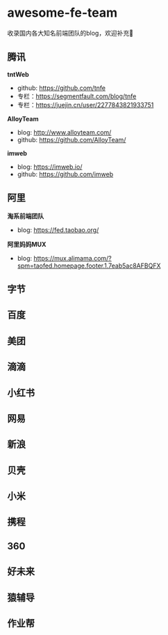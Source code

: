 # awesome-fe-team
收录国内各大知名前端团队的blog，欢迎补充👏

## 腾讯

**tntWeb**

  - github: https://github.com/tnfe
  - 专栏：https://segmentfault.com/blog/tnfe
  - 专栏：https://juejin.cn/user/2277843821933751

**AlloyTeam**

- blog: http://www.alloyteam.com/ 
- github: https://github.com/AlloyTeam/

**imweb**

- blog: https://imweb.io/ 
- github: https://github.com/imweb

  

## 阿里
**淘系前端团队**
  - blog: https://fed.taobao.org/

**阿里妈妈MUX**
  - blog: https://mux.alimama.com/?spm=taofed.homepage.footer.1.7eab5ac8AFBQFX

## 字节

## 百度

## 美团

## 滴滴

## 小红书

## 网易

## 新浪

## 贝壳

## 小米

## 携程

## 360

## 好未来

## 猿辅导

## 作业帮
